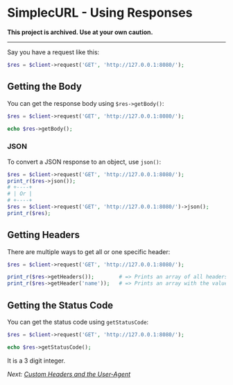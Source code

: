 # SimplecURL - Using Responses

**This project is archived. Use at your own caution.**

---

Say you have a request like this:

```php
$res = $client->request('GET', 'http://127.0.0.1:8080/');
```

## Getting the Body

You can get the response body using `$res->getBody()`:

```php
$res = $client->request('GET', 'http://127.0.0.1:8080/');

echo $res->getBody();
```

### JSON

To convert a JSON response to an object, use `json()`:

```php
$res = $client->request('GET', 'http://127.0.0.1:8080/');
print_r($res->json());
# +----+
# | Or |
# +----+
$res = $client->request('GET', 'http://127.0.0.1:8080/')->json();
print_r($res);
```

## Getting Headers

There are multiple ways to get all or one specific header:

```php
$res = $client->request('GET', 'http://127.0.0.1:8080/');

print_r($res->getHeaders());        # => Prints an array of all headers and their values: ['Header' => [ 0 => 'Value']]
print_r($res->getHeader('name'));   # => Prints an array with the value of the header "name": [0 => 'Value']
```

## Getting the Status Code

You can get the status code using `getStatusCode`:

```php
$res = $client->request('GET', 'http://127.0.0.1:8080/');

echo $res->getStatusCode();
```

It is a 3 digit integer.

*Next: [Custom Headers and the User-Agent](custom-headers-and-the-user-agent.md)*
